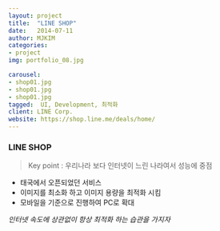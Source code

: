 ```yaml
---
layout: project
title:  "LINE SHOP"
date:   2014-07-11
author: MJKIM
categories:
- project
img: portfolio_08.jpg

carousel:
- shop01.jpg
- shop01.jpg
- shop01.jpg
tagged:  UI, Development, 최적화
client: LINE Corp.
website: https://shop.line.me/deals/home/
---
```

### LINE SHOP
>Key point : 우리나라 보다 인터넷이 느린 나라여서 성능에 중점

- 태국에서 오픈되었던 서비스
- 이미지를 최소화 하고 이미지 용량을 최적화 시킴
- 모바일을 기준으로 진행하여 PC로 확대

*인터넷 속도에 상관없이 항상 최적화 하는 습관을 가지자*